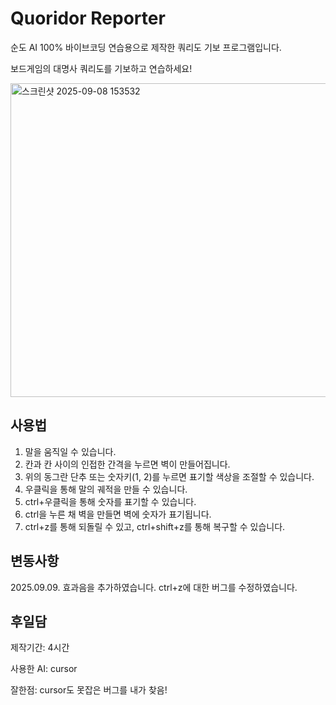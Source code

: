# Quoridor Reporter

순도 AI 100% 바이브코딩 연습용으로 제작한 쿼리도 기보 프로그램입니다.

보드게임의 대명사 쿼리도를 기보하고 연습하세요!

<img width="508" height="502" alt="스크린샷 2025-09-08 153532" src="https://github.com/user-attachments/assets/51d2e82e-bbda-4bf1-b208-e25d6033a10d" />


## 사용법

1. 말을 움직일 수 있습니다.
2. 칸과 칸 사이의 인접한 간격을 누르면 벽이 만들어집니다.
3. 위의 동그란 단추 또는 숫자키(1, 2)를 누르면 표기할 색상을 조절할 수 있습니다.
4. 우클릭을 통해 말의 궤적을 만들 수 있습니다.
5. ctrl+우클릭을 통해 숫자를 표기할 수 있습니다.
6. ctrl을 누른 채 벽을 만들면 벽에 숫자가 표기됩니다.
7. ctrl+z를 통해 되돌릴 수 있고, ctrl+shift+z를 통해 복구할 수 있습니다.

## 변동사항

2025.09.09. 효과음을 추가하였습니다. ctrl+z에 대한 버그를 수정하였습니다.

## 후일담
제작기간: 4시간

사용한 AI: cursor

잘한점: cursor도 못잡은 버그를 내가 찾음!
